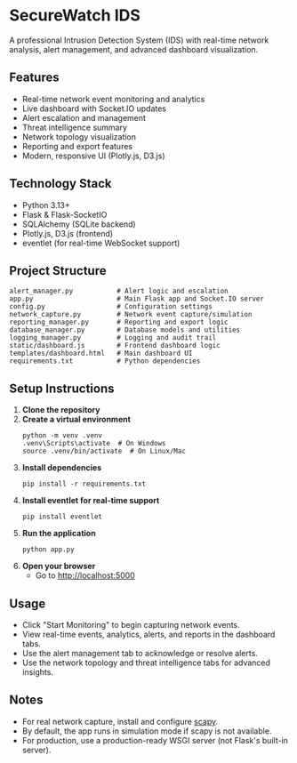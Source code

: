 # SecureWatch IDS

A professional Intrusion Detection System (IDS) with real-time network analysis, alert management, and advanced dashboard visualization.

## Features
- Real-time network event monitoring and analytics
- Live dashboard with Socket.IO updates 
- Alert escalation and management
- Threat intelligence summary
- Network topology visualization
- Reporting and export features
- Modern, responsive UI (Plotly.js, D3.js)

## Technology Stack
- Python 3.13+
- Flask & Flask-SocketIO
- SQLAlchemy (SQLite backend)
- Plotly.js, D3.js (frontend)
- eventlet (for real-time WebSocket support)

## Project Structure
```
alert_manager.py           # Alert logic and escalation
app.py                     # Main Flask app and Socket.IO server
config.py                  # Configuration settings
network_capture.py         # Network event capture/simulation
reporting_manager.py       # Reporting and export logic
database_manager.py        # Database models and utilities
logging_manager.py         # Logging and audit trail
static/dashboard.js        # Frontend dashboard logic
templates/dashboard.html   # Main dashboard UI
requirements.txt           # Python dependencies
```

## Setup Instructions
1. **Clone the repository**
2. **Create a virtual environment**
   ```
   python -m venv .venv
   .venv\Scripts\activate  # On Windows
   source .venv/bin/activate  # On Linux/Mac
   ```
3. **Install dependencies**
   ```
   pip install -r requirements.txt
   ```
4. **Install eventlet for real-time support**
   ```
   pip install eventlet
   ```
5. **Run the application**
   ```
   python app.py
   ```
6. **Open your browser**
   - Go to [http://localhost:5000](http://localhost:5000)

## Usage
- Click "Start Monitoring" to begin capturing network events.
- View real-time events, analytics, alerts, and reports in the dashboard tabs.
- Use the alert management tab to acknowledge or resolve alerts.
- Use the network topology and threat intelligence tabs for advanced insights.

## Notes
- For real network capture, install and configure [scapy](https://scapy.net/).
- By default, the app runs in simulation mode if scapy is not available.
- For production, use a production-ready WSGI server (not Flask's built-in server).

